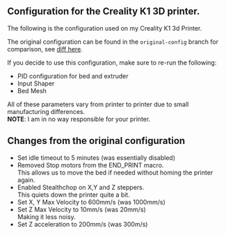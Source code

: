 ## Configuration for the Creality K1 3D printer.
The following is the configuration used on my Creality K1 3d Printer.

The original configuration can be found in the `original-config` branch for comparison, see [diff here](https://github.com/husjon/creality-k1/compare/original-config...main?diff=split).


If you decide to use this configuration, make sure to re-run the following:
* PID configuration for bed and extruder
* Input Shaper
* Bed Mesh

All of these parameters vary from printer to printer due to small manufacturing differences.  
**NOTE**: I am in no way responsible for your printer.



## Changes from the original configuration
* Set idle timeout to 5 minutes (was essentially disabled)
* Removed Stop motors from the END_PRINT macro.  
  This allows us to move the bed if needed without homing the printer again.
* Enabled Stealthchop on X,Y and Z steppers.  
  This quiets down the printer quite a bit.
* Set X, Y Max Velocity to 600mm/s (was 1000mm/s)
* Set Z Max Velocity to 10mm/s (was 20mm/s)  
  Making it less noisy.
* Set Z acceleration to 200mm/s (was 300m/s)
